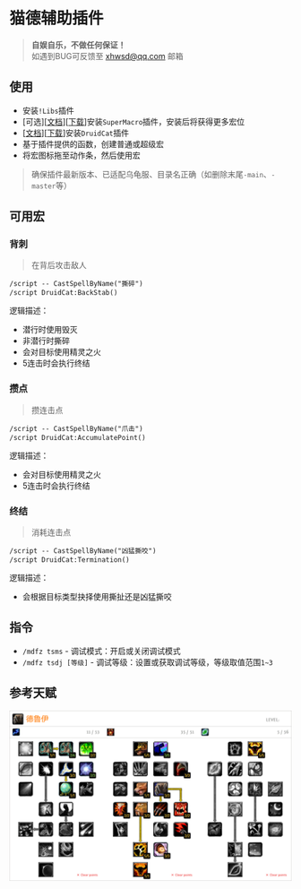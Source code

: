 # 猫德辅助插件

> __自娱自乐，不做任何保证！__  
> 如遇到BUG可反馈至 xhwsd@qq.com 邮箱


## 使用
- 安装`!Libs`插件
- [可选][[文档](https://github.com/xhwsd/SuperMacro/)][[下载](https://github.com/xhwsd/SuperMacro/archive/master.zip)]安装`SuperMacro`插件，安装后将获得更多宏位
- [[文档](https://github.com/xhwsd/DruidCat/)][[下载](https://github.com/xhwsd/DruidCat/archive/main.zip)]安装`DruidCat`插件
- 基于插件提供的函数，创建普通或超级宏
- 将宏图标拖至动作条，然后使用宏

> 确保插件最新版本、已适配乌龟服、目录名正确（如删除末尾`-main`、`-master`等）


## 可用宏


### 背刺

> 在背后攻击敌人

```
/script -- CastSpellByName("撕碎")
/script DruidCat:BackStab()
```

逻辑描述：
- 潜行时使用毁灭
- 非潜行时撕碎
- 会对目标使用精灵之火
- 5连击时会执行终结


### 攒点

> 攒连击点

```
/script -- CastSpellByName("爪击")
/script DruidCat:AccumulatePoint()
```

逻辑描述：
- 会对目标使用精灵之火
- 5连击时会执行终结


### 终结

> 消耗连击点

```
/script -- CastSpellByName("凶猛撕咬")
/script DruidCat:Termination()
```

逻辑描述：
- 会根据目标类型抉择使用撕扯还是凶猛撕咬


## 指令
- `/mdfz tsms` - 调试模式：开启或关闭调试模式
- `/mdfz tsdj [等级]` - 调试等级：设置或获取调试等级，等级取值范围`1~3`

## 参考天赋
![参考天赋](/Talent.png)
